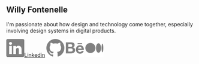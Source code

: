## Willy Fontenelle
I'm passionate about how design and technology come together, especially involving design systems in digital products.

<a href="https://www.linkedin.com/in/willyfontenelle" target="_blank">
<img src="/linkedin.svg">Linkedin</a>

<a href="https://github.com/willyfontenelle" target="_blank">
<img src="/github.svg"></a>

<a href="https://www.behance.net/willyfontenelle" target="_blank">
<img src="/behance.svg"></a>

<a href="https://willyfontenelle.medium.com/" target="_blank">
<img src="/medium.svg"></a>
